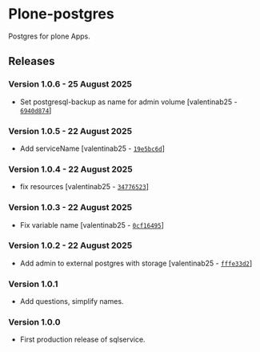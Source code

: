 # Plone-postgres

Postgres for plone Apps.

## Releases

### Version 1.0.6 - 25 August 2025
- Set postgresql-backup as name for admin volume [valentinab25 - [`6940d874`](https://github.com/eea/helm-charts/commit/6940d8749e39a3b03b0b760e6cc5444541ab55ea)]

### Version 1.0.5 - 22 August 2025
- Add serviceName [valentinab25 - [`19e5bc6d`](https://github.com/eea/helm-charts/commit/19e5bc6db1f23e1b1c5c67a410cabe53ba1ee573)]

### Version 1.0.4 - 22 August 2025
- fix resources [valentinab25 - [`34776523`](https://github.com/eea/helm-charts/commit/34776523793d1e808c884d2f02c667152c53264d)]

### Version 1.0.3 - 22 August 2025
- Fix variable name [valentinab25 - [`0cf16495`](https://github.com/eea/helm-charts/commit/0cf16495ce31008c1a705166249ea0a2d59aa545)]

### Version 1.0.2 - 22 August 2025
- Add admin to external postgres with storage [valentinab25 - [`fffe33d2`](https://github.com/eea/helm-charts/commit/fffe33d25b32d158a5cca392a9737e90418fac6e)]


### Version 1.0.1
- Add questions, simplify names.

### Version 1.0.0
- First production release of sqlservice.

